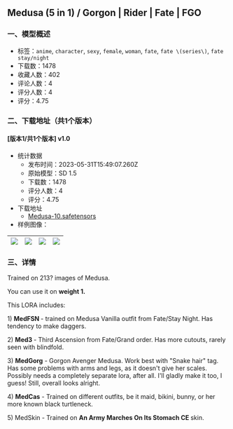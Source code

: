 ## Medusa (5 in 1) / Gorgon | Rider | Fate | FGO
### 一、模型概述

- 标签：`anime`, `character`, `sexy`, `female`, `woman`, `fate`, `fate \(series\)`, `fate stay/night`
- 下载数：1478
- 收藏人数：402
- 评论人数：4
- 评分人数：4
- 评分：4.75

### 二、下载地址（共1个版本）

#### [版本1/共1个版本] v1.0

- 统计数据
  - 发布时间：2023-05-31T15:49:07.260Z
  - 原始模型：SD 1.5
  - 下载数：1478
  - 评分人数：4
  - 评分：4.75
- 下载地址
  - [Medusa-10.safetensors](https://civitai.com/api/download/models/86351)
- 样例图像：

| <img src="https://image.civitai.com/xG1nkqKTMzGDvpLrqFT7WA/f81dc647-1fb8-411f-b2b5-db9ea4c02f0f/width=450/982467.jpeg" /> | <img src="https://image.civitai.com/xG1nkqKTMzGDvpLrqFT7WA/df0b4657-9f5b-40d4-8e98-70677ff9f5f5/width=450/982468.jpeg" /> | <img src="https://image.civitai.com/xG1nkqKTMzGDvpLrqFT7WA/b90efcc7-ad69-466a-a44c-b50cb304e08f/width=450/982469.jpeg" /> | <img src="https://image.civitai.com/xG1nkqKTMzGDvpLrqFT7WA/9146328c-61cd-460c-a3bb-f8e7e9f24cd8/width=450/982470.jpeg" /> |
| ---- | ---- | ---- | ---- |


### 三、详情
<p>Trained on 213? images of Medusa. </p><p>You can use it on <strong>weight 1.</strong></p><p>This LORA includes: </p><p>1) <strong>MedFSN </strong>- trained on Medusa Vanilla outfit from Fate/Stay Night. Has tendency to make daggers.</p><p>2) <strong>Med3 </strong>- Third Ascension from Fate/Grand order. Has more cutouts, rarely seen with blindfold.</p><p>3) <strong>MedGorg</strong> - Gorgon Avenger Medusa. Work best with "Snake hair" tag. Has some problems with arms and legs, as it doesn't give her scales. Possibly needs a completely separate lora, after all. I'll gladly make it too, I guess! Still, overall looks alright.</p><p>4) <strong>MedCas</strong> - Trained on different outfits, be it maid, bikini, bunny, or her more known black turtleneck. </p><p>5) MedSkin - Trained on <strong>An Army Marches On Its Stomach CE </strong>skin.</p>